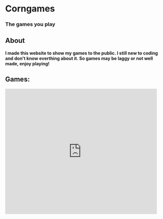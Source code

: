 # Corngames
### The games you play



## About
#### I made this website to show my games to the public. I still new to coding and don't know everthing about it. So games may be laggy or not well made, enjoy playing!



## Games:

<iframe src="https://scratch.mit.edu/projects/670157559/embed" allowtransparency="true" width="485" height="402" frameborder="0" scrolling="no" allowfullscreen></iframe>
